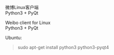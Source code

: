 微博Linux客户端  
Python3 + PyQt  

Weibo client for Linux  
Python3 + PyQt  

Ubuntu:  
>sudo apt-get install python3 python3-pyqt4
